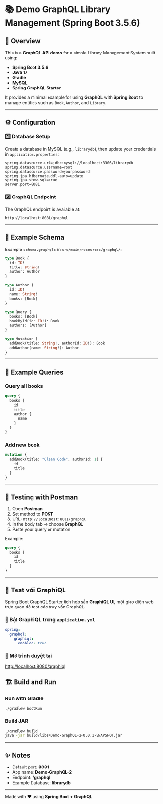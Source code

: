 # 📚 Demo GraphQL Library Management (Spring Boot 3.5.6)

## 🚀 Overview
This is a **GraphQL API demo** for a simple Library Management System built using:
- **Spring Boot 3.5.6**
- **Java 17**
- **Gradle**
- **MySQL**
- **Spring GraphQL Starter**

It provides a minimal example for using **GraphQL** with **Spring Boot** to manage entities such as `Book`, `Author`, and `Library`.

---

## ⚙️ Configuration

### 1️⃣ Database Setup
Create a database in MySQL (e.g., `librarydb`), then update your credentials in `application.properties`:

```properties
spring.datasource.url=jdbc:mysql://localhost:3306/librarydb
spring.datasource.username=root
spring.datasource.password=yourpassword
spring.jpa.hibernate.ddl-auto=update
spring.jpa.show-sql=true
server.port=8081
```

### 2️⃣ GraphQL Endpoint
The GraphQL endpoint is available at:
```
http://localhost:8081/graphql
```

---

## 🧩 Example Schema

Example `schema.graphqls` in `src/main/resources/graphql/`:

```graphql
type Book {
  id: ID!
  title: String!
  author: Author
}

type Author {
  id: ID!
  name: String!
  books: [Book]
}

type Query {
  books: [Book]
  bookById(id: ID!): Book
  authors: [Author]
}

type Mutation {
  addBook(title: String!, authorId: ID!): Book
  addAuthor(name: String!): Author
}
```

---

## 🧠 Example Queries

### Query all books
```graphql
query {
  books {
    id
    title
    author {
      name
    }
  }
}
```

### Add new book
```graphql
mutation {
  addBook(title: "Clean Code", authorId: 1) {
    id
    title
  }
}
```

---

## 🧪 Testing with Postman

1. Open **Postman**
2. Set method to **POST**
3. URL: `http://localhost:8081/graphql`
4. In the body tab → choose **GraphQL**
5. Paste your query or mutation

Example:

```graphql
query {
  books {
    id
    title
  }
}
```

---

## 🧪 Test với GraphiQL

Spring Boot GraphQL Starter tích hợp sẵn **GraphiQL UI**, một giao diện web trực quan để test các truy vấn GraphQL.

### 🔹 Bật GraphiQL trong `application.yml`
```yaml
spring:
  graphql:
    graphiql:
      enabled: true
```

### 🔹 Mở trình duyệt tại
[http://localhost:8080/graphiql](http://localhost:8080/graphiql)

## 🏗️ Build and Run

### Run with Gradle
```bash
./gradlew bootRun
```

### Build JAR
```bash
./gradlew build
java -jar build/libs/Demo-GraphQL-2-0.0.1-SNAPSHOT.jar
```

---

## ✨ Notes
- Default port: **8081**
- App name: **Demo-GraphQL-2**
- Endpoint: **/graphql**
- Example Database: **librarydb**

---

Made with ❤️ using **Spring Boot + GraphQL**
